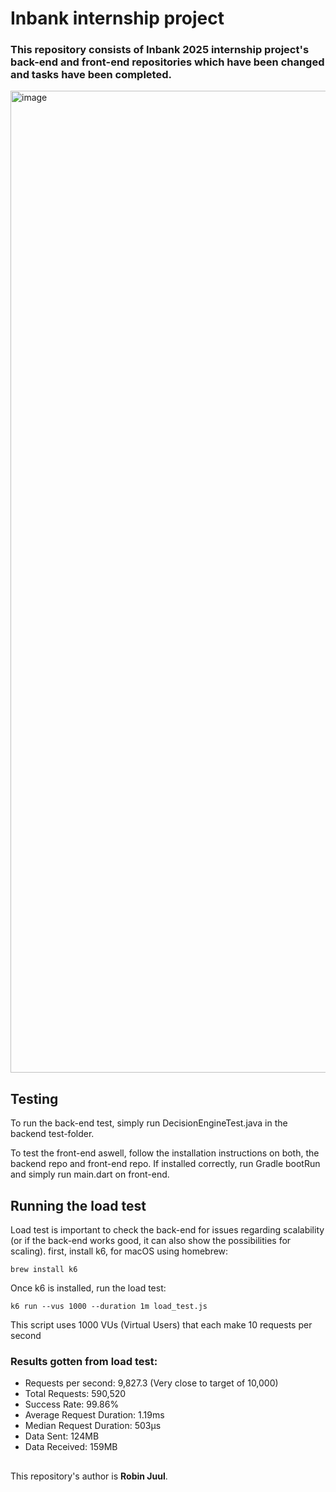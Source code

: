 # Inbank internship project

### This repository consists of Inbank 2025 internship project's back-end and front-end repositories which have been changed and tasks have been completed.
<img width="1571" alt="image" src="https://github.com/user-attachments/assets/58d6af08-e6d3-4a7d-b126-948ce3183568" />

## Testing
To run the back-end test, simply run DecisionEngineTest.java in the backend test-folder.

To test the front-end aswell, follow the installation instructions on both, the backend repo and front-end repo.
If installed correctly, run Gradle bootRun and simply run main.dart on front-end.

## Running the load test
Load test is important to check the back-end for issues regarding scalability (or if the back-end works good, it can also show the possibilities for scaling).
first, install k6, for macOS using homebrew:
```
brew install k6
```
Once k6 is installed, run the load test:
```
k6 run --vus 1000 --duration 1m load_test.js
```
This script uses 1000 VUs (Virtual Users) that each make 10 requests per second
### Results gotten from load test:
* Requests per second: 9,827.3 (Very close to target of 10,000)
* Total Requests: 590,520
* Success Rate: 99.86%
* Average Request Duration: 1.19ms
* Median Request Duration: 503µs
* Data Sent: 124MB
* Data Received: 159MB



##
This repository's author is **Robin Juul**.
